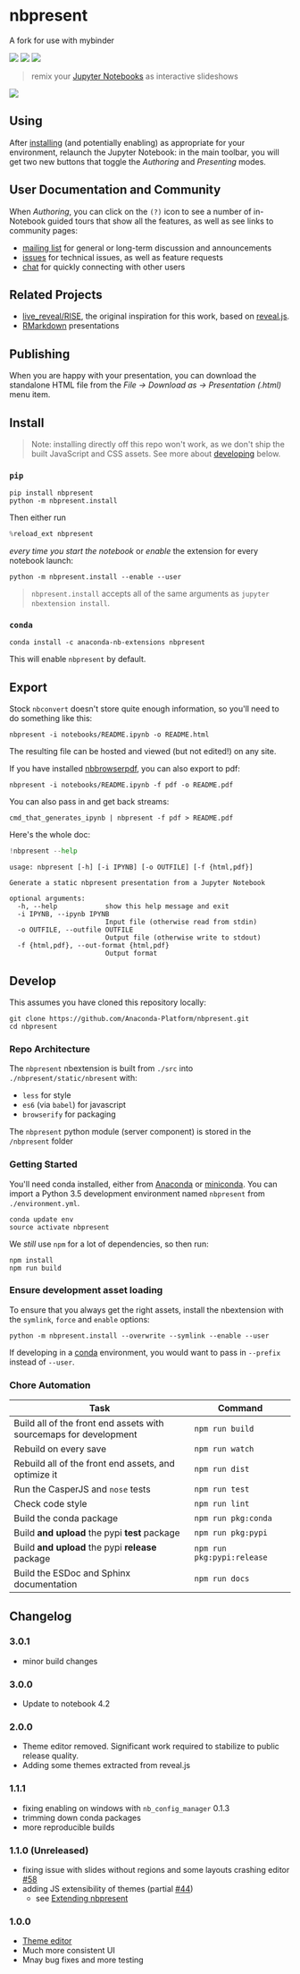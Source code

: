 
# nbpresent

A fork for use with mybinder




[![](https://anaconda.org/anaconda-nb-extensions/nbpresent/badges/build.svg)](https://anaconda.org/anaconda-nb-extensions/nbpresent/builds) [![](https://anaconda.org/anaconda-nb-extensions/nbpresent/badges/installer/conda.svg
)](https://anaconda.org/anaconda-nb-extensions/nbpresent) [![](https://img.shields.io/pypi/v/nbpresent.svg)](https://pypi.python.org/pypi/nbpresent)

> remix your [Jupyter Notebooks](http://jupyter.org) as interactive slideshows

![](./screenshot.png)

## Using
After [installing](#install) (and potentially enabling) as appropriate for your environment, relaunch the Jupyter Notebook: in the main toolbar, you will get two new buttons that toggle the _Authoring_ and _Presenting_ modes.

## User Documentation and Community
When _Authoring_, you can click on the `(?)` icon to see a number of in-Notebook guided tours that show all the features, as well as see links to community pages:

- [mailing list](https://groups.google.com/forum/#!forum/nbpresent) for general or long-term discussion and announcements
- [issues](https://github.com/Anaconda-Platform/nbpresent/issues) for technical issues, as well as feature requests
- [chat](https://gitter.im/Anaconda-Platform/nbpresent) for quickly connecting with other users

## Related Projects
- [live_reveal/RISE](https://github.com/damianavila/RISE), the original inspiration for this work, based on [reveal.js](https://github.com/hakimel/reveal.js/).
- [RMarkdown](http://rmarkdown.rstudio.com/ioslides_presentation_format.html) presentations

## Publishing
When you are happy with your presentation, you can download the standalone HTML file from the _File -> Download as -> Presentation (.html)_ menu item.

## Install

> Note: installing directly off this repo won't work, as we don't ship the built JavaScript and CSS assets. See more about [developing](#develop) below.

### `pip`
```shell
pip install nbpresent
python -m nbpresent.install
```

Then either run 
```python
%reload_ext nbpresent
```

_every time you start the notebook_ or _enable_ the extension for every notebook launch:
```shell
python -m nbpresent.install --enable --user
```

> `nbpresent.install` accepts all of the same arguments as `jupyter nbextension install`.

### `conda`
```shell
conda install -c anaconda-nb-extensions nbpresent
```

This will enable `nbpresent` by default.

## Export
Stock `nbconvert` doesn't store quite enough information, so you'll need to do something like this:
```shell
nbpresent -i notebooks/README.ipynb -o README.html
```
The resulting file can be hosted and viewed (but not edited!) on any site.

If you have installed [nbbrowserpdf](https://github.com/Anaconda-Platform/nbbrowserpdf), you can also export to pdf:
```shell
nbpresent -i notebooks/README.ipynb -f pdf -o README.pdf
```

You can also pass in and get back streams:
```shell
cmd_that_generates_ipynb | nbpresent -f pdf > README.pdf
```

Here's the whole doc:


```python
!nbpresent --help
```

    usage: nbpresent [-h] [-i IPYNB] [-o OUTFILE] [-f {html,pdf}]
    
    Generate a static nbpresent presentation from a Jupyter Notebook
    
    optional arguments:
      -h, --help            show this help message and exit
      -i IPYNB, --ipynb IPYNB
                            Input file (otherwise read from stdin)
      -o OUTFILE, --outfile OUTFILE
                            Output file (otherwise write to stdout)
      -f {html,pdf}, --out-format {html,pdf}
                            Output format


## Develop
This assumes you have cloned this repository locally:
```
git clone https://github.com/Anaconda-Platform/nbpresent.git
cd nbpresent
```

### Repo Architecture

The `nbpresent` nbextension is built from `./src` into `./nbpresent/static/nbresent` with:
- `less` for style
- `es6` (via `babel`) for javascript
- `browserify` for packaging

The `nbpresent` python module (server component) is stored in the `/nbpresent` folder

### Getting Started
You'll need conda installed, either from [Anaconda](https://www.continuum.io/downloads) or [miniconda](http://conda.pydata.org/miniconda.html). You can import a Python 3.5 development environment named `nbpresent` from `./environment.yml`.

```shell
conda update env
source activate nbpresent
```

We _still_ use `npm` for a lot of dependencies, so then run:
```shell
npm install
npm run build
```

### Ensure development asset loading
To ensure that you always get the right assets, install the nbextension with the `symlink`, `force` and `enable` options:
```shell
python -m nbpresent.install --overwrite --symlink --enable --user
```

If developing in a [conda](http://conda.pydata.org/docs/) environment, you would want to pass in `--prefix` instead of `--user`.

### Chore Automation
| Task | Command |
|------|---------|
| Build all of the front end assets with sourcemaps for development | `npm run build` |
| Rebuild on every save | `npm run watch` |
| Rebuild all of the front end assets, and optimize it | `npm run dist` |
| Run the CasperJS and `nose` tests  | `npm run test` |
| Check code style |  `npm run lint` |
| Build the conda package | `npm run pkg:conda` |
| Build **and upload** the pypi **test** package | `npm run pkg:pypi` |
| Build **and upload** the pypi **release** package | `npm run pkg:pypi:release` |
| Build the ESDoc and Sphinx documentation | `npm run docs` |

## Changelog

### 3.0.1
- minor build changes

### 3.0.0
- Update to notebook 4.2

### 2.0.0
- Theme editor removed. Significant work required to stabilize to public release quality.
- Adding some themes extracted from reveal.js

### 1.1.1
- fixing enabling on windows with `nb_config_manager` 0.1.3
- trimming down conda packages
- more reproducible builds

### 1.1.0 (Unreleased)
- fixing issue with slides without regions and some layouts crashing editor [#58](https://github.com/Anaconda-Platform/nbpresent/issues/58)
- adding JS extensibility of themes (partial [#44](https://github.com/Anaconda-Platform/nbpresent/issues/44))
  - see [Extending nbpresent](https://github.com/Anaconda-Platform/nbpresent/blob/master/notebooks/Extending%20nbpresent.ipynb)

### 1.0.0
- [Theme editor](https://github.com/Anaconda-Platform/nbpresent/pull/41)
- Much more consistent UI
- Mnay bug fixes and more testing
